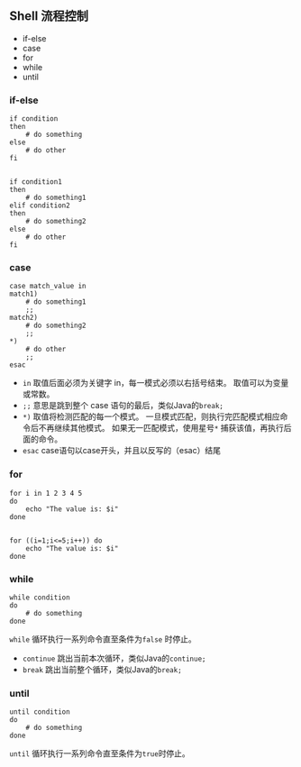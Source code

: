 Shell 流程控制
---------------------
- if-else 
- case
- for
- while
- until

### if-else
```shell
if condition
then
    # do something
else
    # do other
fi


if condition1
then
    # do something1
elif condition2 
then 
    # do something2
else
    # do other
fi
```
### case
```shell
case match_value in
match1)
    # do something1
    ;;
match2)
    # do something2
    ;;
*)
    # do other
    ;;
esac
```
- `in`
取值后面必须为关键字 in，每一模式必须以右括号结束。
取值可以为变量或常数。
- `;;`
意思是跳到整个 case 语句的最后，类似Java的`break;`
- `*)`
取值将检测匹配的每一个模式。
一旦模式匹配，则执行完匹配模式相应命令后不再继续其他模式。
如果无一匹配模式，使用星号`*` 捕获该值，再执行后面的命令。
- `esac`
case语句以case开头，并且以反写的（esac）结尾

### for
```shell
for i in 1 2 3 4 5
do
    echo "The value is: $i"
done


for ((i=1;i<=5;i++)) do
    echo "The value is: $i"
done
```

### while
```shell
while condition
do
    # do something
done
```
`while` 循环执行一系列命令直至条件为`false` 时停止。

- `continue`
	跳出当前本次循环，类似Java的`continue;`
- `break`
	跳出当前整个循环，类似Java的`break;`

### until
```shell
until condition
do
    # do something
done
```
`until` 循环执行一系列命令直至条件为`true`时停止。

